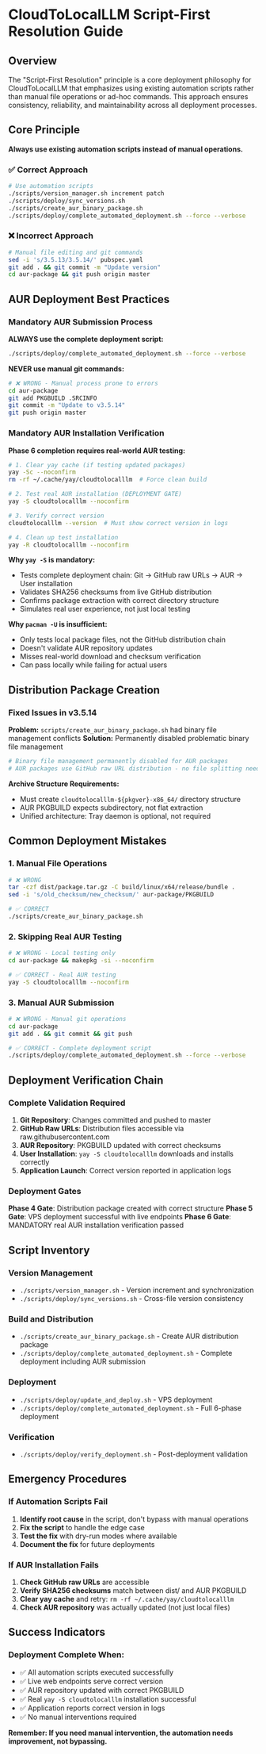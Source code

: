 # CloudToLocalLLM Script-First Resolution Guide

## Overview

The "Script-First Resolution" principle is a core deployment philosophy for CloudToLocalLLM that emphasizes using existing automation scripts rather than manual file operations or ad-hoc commands. This approach ensures consistency, reliability, and maintainability across all deployment processes.

## Core Principle

**Always use existing automation scripts instead of manual operations.**

### ✅ Correct Approach
```bash
# Use automation scripts
./scripts/version_manager.sh increment patch
./scripts/deploy/sync_versions.sh
./scripts/create_aur_binary_package.sh
./scripts/deploy/complete_automated_deployment.sh --force --verbose
```

### ❌ Incorrect Approach
```bash
# Manual file editing and git commands
sed -i 's/3.5.13/3.5.14/' pubspec.yaml
git add . && git commit -m "Update version"
cd aur-package && git push origin master
```

## AUR Deployment Best Practices

### Mandatory AUR Submission Process

**ALWAYS use the complete deployment script:**
```bash
./scripts/deploy/complete_automated_deployment.sh --force --verbose
```

**NEVER use manual git commands:**
```bash
# ❌ WRONG - Manual process prone to errors
cd aur-package
git add PKGBUILD .SRCINFO
git commit -m "Update to v3.5.14"
git push origin master
```

### Mandatory AUR Installation Verification

**Phase 6 completion requires real-world AUR testing:**

```bash
# 1. Clear yay cache (if testing updated packages)
yay -Sc --noconfirm
rm -rf ~/.cache/yay/cloudtolocalllm  # Force clean build

# 2. Test real AUR installation (DEPLOYMENT GATE)
yay -S cloudtolocalllm --noconfirm

# 3. Verify correct version
cloudtolocalllm --version  # Must show correct version in logs

# 4. Clean up test installation
yay -R cloudtolocalllm --noconfirm
```

**Why `yay -S` is mandatory:**
- Tests complete deployment chain: Git → GitHub raw URLs → AUR → User installation
- Validates SHA256 checksums from live GitHub distribution
- Confirms package extraction with correct directory structure
- Simulates real user experience, not just local testing

**Why `pacman -U` is insufficient:**
- Only tests local package files, not the GitHub distribution chain
- Doesn't validate AUR repository updates
- Misses real-world download and checksum verification
- Can pass locally while failing for actual users

## Distribution Package Creation

### Fixed Issues in v3.5.14

**Problem:** `scripts/create_aur_binary_package.sh` had binary file management conflicts
**Solution:** Permanently disabled problematic binary file management

```bash
# Binary file management permanently disabled for AUR packages
# AUR packages use GitHub raw URL distribution - no file splitting needed
```

**Archive Structure Requirements:**
- Must create `cloudtolocalllm-${pkgver}-x86_64/` directory structure
- AUR PKGBUILD expects subdirectory, not flat extraction
- Unified architecture: Tray daemon is optional, not required

## Common Deployment Mistakes

### 1. Manual File Operations
```bash
# ❌ WRONG
tar -czf dist/package.tar.gz -C build/linux/x64/release/bundle .
sed -i 's/old_checksum/new_checksum/' aur-package/PKGBUILD

# ✅ CORRECT
./scripts/create_aur_binary_package.sh
```

### 2. Skipping Real AUR Testing
```bash
# ❌ WRONG - Local testing only
cd aur-package && makepkg -si --noconfirm

# ✅ CORRECT - Real AUR testing
yay -S cloudtolocalllm --noconfirm
```

### 3. Manual AUR Submission
```bash
# ❌ WRONG - Manual git operations
cd aur-package
git add . && git commit && git push

# ✅ CORRECT - Complete deployment script
./scripts/deploy/complete_automated_deployment.sh --force --verbose
```

## Deployment Verification Chain

### Complete Validation Required

1. **Git Repository**: Changes committed and pushed to master
2. **GitHub Raw URLs**: Distribution files accessible via raw.githubusercontent.com
3. **AUR Repository**: PKGBUILD updated with correct checksums
4. **User Installation**: `yay -S cloudtolocalllm` downloads and installs correctly
5. **Application Launch**: Correct version reported in application logs

### Deployment Gates

**Phase 4 Gate**: Distribution package created with correct structure
**Phase 5 Gate**: VPS deployment successful with live endpoints
**Phase 6 Gate**: MANDATORY real AUR installation verification passed

## Script Inventory

### Version Management
- `./scripts/version_manager.sh` - Version increment and synchronization
- `./scripts/deploy/sync_versions.sh` - Cross-file version consistency

### Build and Distribution
- `./scripts/create_aur_binary_package.sh` - Create AUR distribution package
- `./scripts/deploy/complete_automated_deployment.sh` - Complete deployment including AUR submission

### Deployment
- `./scripts/deploy/update_and_deploy.sh` - VPS deployment
- `./scripts/deploy/complete_automated_deployment.sh` - Full 6-phase deployment

### Verification
- `./scripts/deploy/verify_deployment.sh` - Post-deployment validation

## Emergency Procedures

### If Automation Scripts Fail

1. **Identify root cause** in the script, don't bypass with manual operations
2. **Fix the script** to handle the edge case
3. **Test the fix** with dry-run modes where available
4. **Document the fix** for future deployments

### If AUR Installation Fails

1. **Check GitHub raw URLs** are accessible
2. **Verify SHA256 checksums** match between dist/ and AUR PKGBUILD
3. **Clear yay cache** and retry: `rm -rf ~/.cache/yay/cloudtolocalllm`
4. **Check AUR repository** was actually updated (not just local files)

## Success Indicators

### Deployment Complete When:
- ✅ All automation scripts executed successfully
- ✅ Live web endpoints serve correct version
- ✅ AUR repository updated with correct PKGBUILD
- ✅ Real `yay -S cloudtolocalllm` installation successful
- ✅ Application reports correct version in logs
- ✅ No manual interventions required

**Remember: If you need manual intervention, the automation needs improvement, not bypassing.**
